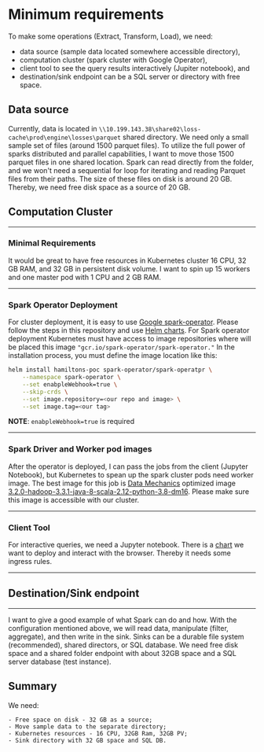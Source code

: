 # Minimum requirements

To make some operations (Extract, Transform, Load), we need: 
- data source (sample data located somewhere accessible directory),
- computation cluster (spark cluster with Google Operator), 
- client tool to see the query results interactively (Jupiter notebook), and 
- destination/sink endpoint can be a SQL server or directory with free space. 

## Data source 

Currently, data is located in `\\10.199.143.38\share02\loss-cache\prod\engine\losses\parquet` shared directory. We need only a small sample set of files (around 1500 parquet files). To utilize the full power of sparks distributed and parallel capabilities, I want to move those 1500 parquet files in one shared location. Spark can read directly from the folder, and we won't need a sequential for loop for iterating and reading Parquet files from their paths. The size of these files on disk is around 20 GB. Thereby, we need free disk space as a source of 20 GB.

## Computation Cluster
---

### Minimal Requirements

It would be great to have free resources in Kubernetes cluster 16 CPU, 32 GB RAM, and 32 GB in persistent disk volume. 
I want to spin up 15 workers and one master pod with 1 CPU and 2 GB RAM.

---
### Spark Operator Deployment

For cluster deployment, it is easy to use [Google spark-operator](https://github.com/GoogleCloudPlatform/spark-on-k8s-operator). Please follow the steps in this repository and use [Helm charts](https://github.com/GoogleCloudPlatform/spark-on-k8s-operator/tree/master/charts/spark-operator-chart).
For Spark operator deployment Kubernetes must have access to image repositories where will be placed this image `"gcr.io/spark-operator/spark-operator."` In the installation process, you must define the image location like this:
```bash
helm install hamiltons-poc spark-operator/spark-operatpr \
    --namespace spark-operator \
    --set enabpleWebhook=true \
    --skip-crds \
    --set image.repository=<our repo and image> \
    --set image.tag=<our tag>
```
**NOTE**: `enabpleWebhook=true` is required

---
### Spark Driver and Worker pod images

After the operator is deployed, I can pass the jobs from the client (Jupyter Notebook), but Kubernetes to spean up the spark cluster pods need worker image. The best image for this job is [Data Mechanics](https://www.datamechanics.co/blog-post/setting-up-managing-monitoring-spark-on-kubernetes) optimized image [3.2.0-hadoop-3.3.1-java-8-scala-2.12-python-3.8-dm16](https://hub.docker.com/r/datamechanics/spark/tags?page=1&name=3.2.0-hadoop-3.3.1-java-8-scala-2.12-python-3.8-dm16). Please make sure this image is accessible with our cluster.

---
### Client Tool

For interactive queries, we need a Jupyter notebook. There is a [chart](./simple_deployment/jupyter.yaml) we want to deploy and interact with the browser. Thereby it needs some ingress rules.

---

## Destination/Sink endpoint
---
I want to give a good example of what Spark can do and how. With the configuration mentioned above, we will read data, manipulate (filter, aggregate), and then write in the sink. Sinks can be a durable file system (recommended), shared directors, or SQL database. 
We need free disk space and a shared folder endpoint with about 32GB space and a SQL server database (test instance).

## Summary

We need:
```
- Free space on disk - 32 GB as a source; 
- Move sample data to the separate directory; 
- Kubernetes resources - 16 CPU, 32GB Ram, 32GB PV;
- Sink directory with 32 GB space and SQL DB.
```
